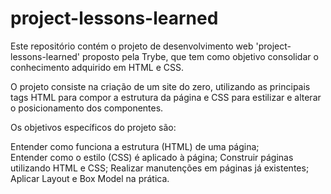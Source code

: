 # project-lessons-learned

Este repositório contém o projeto de desenvolvimento web 'project-lessons-learned' proposto pela Trybe, que tem como objetivo consolidar o conhecimento adquirido em HTML e CSS.

O projeto consiste na criação de um site do zero, utilizando as principais tags HTML para compor a estrutura da página e CSS para estilizar e alterar o posicionamento dos componentes.

Os objetivos específicos do projeto são:

Entender como funciona a estrutura (HTML) de uma página; <br>
Entender como o estilo (CSS) é aplicado à página;
Construir páginas utilizando HTML e CSS;
Realizar manutenções em páginas já existentes;
Aplicar Layout e Box Model na prática.
